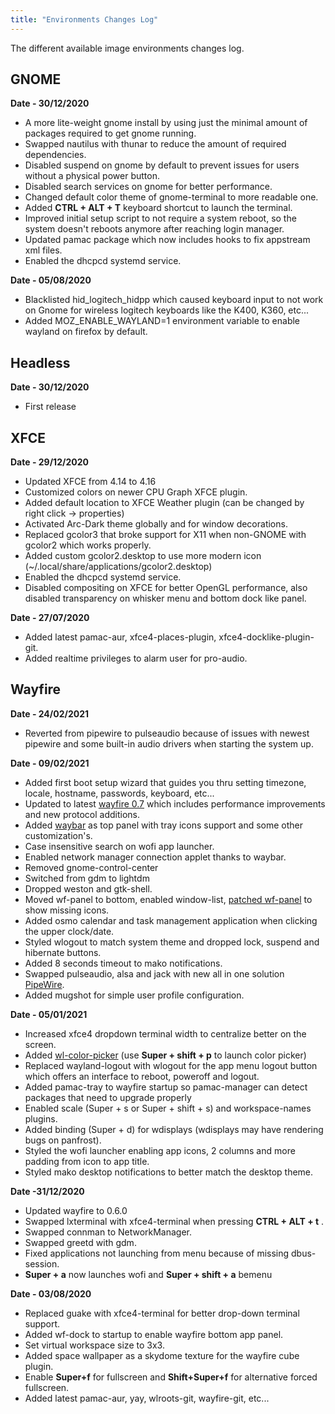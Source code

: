 ```yaml
---
title: "Environments Changes Log"
---
```

The different available image environments changes log.

## GNOME

**Date - 30/12/2020**
* A more lite-weight gnome install by using just the minimal amount of packages
  required to get gnome running.
* Swapped nautilus with thunar to reduce the amount of required dependencies.
* Disabled suspend on gnome by default to prevent issues for users without a
  physical power button.
* Disabled search services on gnome for better performance.
* Changed default color theme of gnome-terminal to more readable one.
* Added **CTRL + ALT + T** keyboard shortcut to launch the terminal.
* Improved initial setup script to not require a system reboot, so the system
  doesn't reboots anymore after reaching login manager.
* Updated pamac package which now includes hooks to fix appstream xml files.
* Enabled the dhcpcd systemd service.

**Date - 05/08/2020**
* Blacklisted hid_logitech_hidpp which caused keyboard input to not work on
  Gnome for wireless logitech keyboards like the K400, K360, etc...
* Added MOZ_ENABLE_WAYLAND=1 environment variable to enable wayland on firefox
  by default.

## Headless

**Date - 30/12/2020**
* First release

## XFCE

**Date - 29/12/2020**
* Updated XFCE from 4.14 to 4.16
* Customized colors on newer CPU Graph XFCE plugin.
* Added default location to XFCE Weather plugin (can be changed by right
  click -> properties)
* Activated Arc-Dark theme globally and for window decorations.
* Replaced gcolor3 that broke support for X11 when non-GNOME with gcolor2
  which works properly.
* Added custom gcolor2.desktop to use more modern icon
  (~/.local/share/applications/gcolor2.desktop)
* Enabled the dhcpcd systemd service.
* Disabled compositing on XFCE for better OpenGL performance, also disabled
  transparency on whisker menu and bottom dock like panel.

**Date - 27/07/2020**
* Added latest pamac-aur, xfce4-places-plugin, xfce4-docklike-plugin-git.
* Added realtime privileges to alarm user for pro-audio.

## Wayfire

**Date - 24/02/2021**
* Reverted from pipewire to pulseaudio because of issues with newest pipewire
  and some built-in audio drivers when starting the system up.

**Date - 09/02/2021**
* Added first boot setup wizard that guides you thru setting timezone, locale,
  hostname, passwords, keyboard, etc...
* Updated to latest [wayfire 0.7](https://wayfire.org/2021/01/29/Wayfire-0-7.html)
  which includes performance improvements and new protocol additions.
* Added [waybar](https://github.com/Alexays/Waybar) as top panel with tray
  icons support and some other customization's.
* Case insensitive search on wofi app launcher.
* Enabled network manager connection applet thanks to waybar.
* Removed gnome-control-center
* Switched from gdm to lightdm
* Dropped weston and gtk-shell.
* Moved wf-panel to bottom, enabled window-list,
  [patched wf-panel](https://github.com/jgmdev/wf-shell/commits/wf-dock-icons)
  to show missing icons.
* Added osmo calendar and task management application when clicking the upper clock/date.
* Styled wlogout to match system theme and dropped lock, suspend and hibernate buttons.
* Added 8 seconds timeout to mako notifications.
* Swapped pulseaudio, alsa and jack with new all in one solution
  [PipeWire](https://pipewire.org).
* Added mugshot for simple user profile configuration.

**Date - 05/01/2021**
* Increased xfce4 dropdown terminal width to centralize better on the screen.
* Added [wl-color-picker](https://github.com/jgmdev/wl-color-picker)
  (use **Super + shift + p** to launch color picker)
* Replaced wayland-logout with wlogout for the app menu logout button which
  offers an interface to reboot, poweroff and logout.
* Added pamac-tray to wayfire startup so pamac-manager can detect packages
  that need to upgrade properly
* Enabled scale (Super + s or Super + shift + s) and workspace-names plugins.
* Added binding (Super + d) for wdisplays (wdisplays may have rendering bugs on panfrost).
* Styled the wofi launcher enabling app icons, 2 columns and more padding from icon to app title.
* Styled mako desktop notifications to better match the desktop theme.

**Date -31/12/2020**
* Updated wayfire to 0.6.0
* Swapped lxterminal with xfce4-terminal when pressing **CTRL + ALT + t** .
* Swapped connman to NetworkManager.
* Swapped greetd with gdm.
* Fixed applications not launching from menu because of missing dbus-session.
* **Super + a** now launches wofi and **Super + shift + a** bemenu

**Date - 03/08/2020**
* Replaced guake with xfce4-terminal for better drop-down terminal support.
* Added wf-dock to startup to enable wayfire bottom app panel.
* Set virtual workspace size to 3x3.
* Added space wallpaper as a skydome texture for the wayfire cube plugin.
* Enable **Super+f** for fullscreen and **Shift+Super+f** for alternative forced fullscreen.
* Added latest pamac-aur, yay, wlroots-git, wayfire-git, etc...
